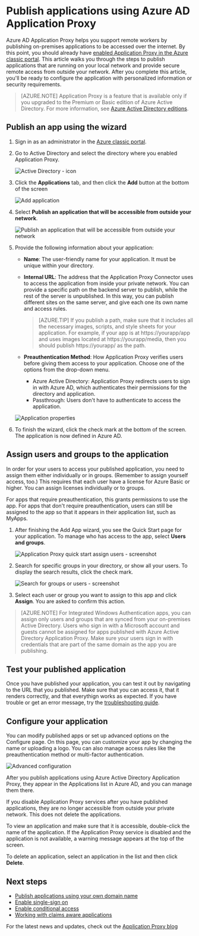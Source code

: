 <properties
	pageTitle="Publish apps with Azure AD Application Proxy | Microsoft Azure"
	description="Publish on-premises applications to the cloud with Azure AD Application Proxy."
	services="active-directory"
	documentationCenter=""
	authors="kgremban"
	manager="femila"
	editor=""/>

<tags
	ms.service="active-directory"
	ms.workload="identity"
	ms.tgt_pltfrm="na"
	ms.devlang="na"
	ms.topic="get-started-article"
	ms.date="07/19/2016"
	ms.author="kgremban"/>


# Publish applications using Azure AD Application Proxy

Azure AD Application Proxy helps you support remote workers by publishing on-premises applications to be accessed over the internet. By this point, you should already have [enabled Application Proxy in the Azure classic portal](active-directory-application-proxy-enable.md). This article walks you through the steps to publish applications that are running on your local network and provide secure remote access from outside your network. After you complete this article, you'll be ready to configure the application with personalized information or security requirements.

> [AZURE.NOTE] Application Proxy is a feature that is available only if you upgraded to the Premium or Basic edition of Azure Active Directory. For more information, see [Azure Active Directory editions](active-directory-editions.md).

## Publish an app using the wizard

1. Sign in as an administrator in the [Azure classic portal](https://manage.windowsazure.com/).
2. Go to Active Directory and select the directory where you enabled Application Proxy.

	![Active Directory - icon](./media/active-directory-application-proxy-publish/ad_icon.png)

3. Click the **Applications** tab, and then click the **Add** button at the bottom of the screen

	![Add application](./media/active-directory-application-proxy-publish/aad_appproxy_selectdirectory.png)

4. Select **Publish an application that will be accessible from outside your network**.

	![Publish an application that will be accessible from outside your network](./media/active-directory-application-proxy-publish/aad_appproxy_addapp.png)

5. Provide the following information about your application:

	- **Name**: The user-friendly name for your application. It must be unique within your directory.
	- **Internal URL**: The address that the Application Proxy Connector uses to access the application from inside your private network. You can provide a specific path on the backend server to publish, while the rest of the server is unpublished. In this way, you can publish different sites on the same server, and give each one its own name and access rules.

		> [AZURE.TIP] If you publish a path, make sure that it includes all the necessary images, scripts, and style sheets for your application. For example, if your app is at https://yourapp/app and uses images located at https://yourapp/media, then you should publish https://yourapp/ as the path.

	- **Preauthentication Method**: How Application Proxy verifies users before giving them access to your application. Choose one of the options from the drop-down menu.

		- Azure Active Directory: Application Proxy redirects users to sign in with Azure AD, which authenticates their permissions for the directory and application.
		- Passthrough: Users don't have to authenticate to access the application.

	![Application properties](./media/active-directory-application-proxy-publish/aad_appproxy_appproperties.png)  

6. To finish the wizard, click the check mark at the bottom of the screen. The application is now defined in Azure AD.


## Assign users and groups to the application

In order for your users to access your published application, you need to assign them either individually or in groups. (Remember to assign yourself access, too.) This requires that each user have a license for Azure Basic or higher. You can assign licenses individually or to groups.

For apps that require preauthentication, this grants permissions to use the app. For apps that don't require preauthentication, users can still be assigned to the app so that it appears in their application list, such as MyApps.

1. After finishing the Add App wizard, you see the Quick Start page for your application. To manage who has access to the app, select **Users and groups**.

	![Application Proxy quick start assign users - screenshot](./media/active-directory-application-proxy-publish/aad_appproxy_usersgroups.png)

2. Search for specific groups in your directory, or show all your users. To display the search results, click the check mark.

  	![Search for groups or users - screenshot](./media/active-directory-application-proxy-publish/aad_appproxy_search.png)

2. Select each user or group you want to assign to this app and click **Assign**. You are asked to confirm this action.

> [AZURE.NOTE] For Integrated Windows Authentication apps, you can assign only users and groups that are synced from your on-premises Active Directory. Users who sign in with a Microsoft account and guests cannot be assigned for apps published with Azure Active Directory Application Proxy. Make sure your users sign in with credentials that are part of the same domain as the app you are publishing.

## Test your published application

Once you have published your application, you can test it out by navigating to the URL that you published. Make sure that you can access it, that it renders correctly, and that everythign works as expected. If you have trouble or get an error message, try the [troubleshooting guide](active-directory-application-proxy-troubleshoot.md).

## Configure your application

You can modify published apps or set up advanced options on the Configure page. On this page, you can customize your app by changing the name or uploading a logo. You can also manage access rules like the preauthentication method or multi-factor authentication.

![Advanced configuration](./media/active-directory-application-proxy-publish/aad_appproxy_configure.png)


After you publish applications using Azure Active Directory Application Proxy, they appear in the Applications list in Azure AD, and you can manage them there.

If you disable Application Proxy services after you have published applications, they are no longer accessible from outside your private network. This does not delete the applications.

To view an application and make sure that it is accessible, double-click the name of the application. If the Application Proxy service is disabled and the application is not available, a warning message appears at the top of the screen.

To delete an application, select an application in the list and then click **Delete**.

## Next steps

- [Publish applications using your own domain name](active-directory-application-proxy-custom-domains.md)
- [Enable single-sign on](active-directory-application-proxy-sso-using-kcd.md)
- [Enable conditional access](active-directory-application-proxy-conditional-access.md)
- [Working with claims aware applications](active-directory-application-proxy-claims-aware-apps.md)

For the latest news and updates, check out the [Application Proxy blog](http://blogs.technet.com/b/applicationproxyblog/)
